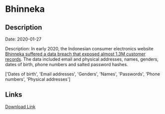 # Bhinneka

## Description

Date: 2020-01-27

Description:
In early 2020, the Indonesian consumer electronics website <a href="https://www.thejakartapost.com/news/2020/05/13/e-commerce-platform-bhinneka-com-reported-to-be-latest-target-of-data-theft.html" target="_blank" rel="noopener">Bhinneka suffered a data breach that exposed almost 1.3M customer records</a>. The data included email and physical addresses, names, genders, dates of birth, phone numbers and salted password hashes.


['Dates of birth', 'Email addresses', 'Genders', 'Names', 'Passwords', 'Phone numbers', 'Physical addresses']

## Links

[Download Link](https://link-to.net/1229997/899.6062776549037/dynamic/?r=aHR0cHM6Ly93d3cubWVkaWFmaXJlLmNvbS92aWV3L1ZJSEc1UGxQWlllSGlwcy9iaGlubmVrYS5jb20vZmlsZQ==)
